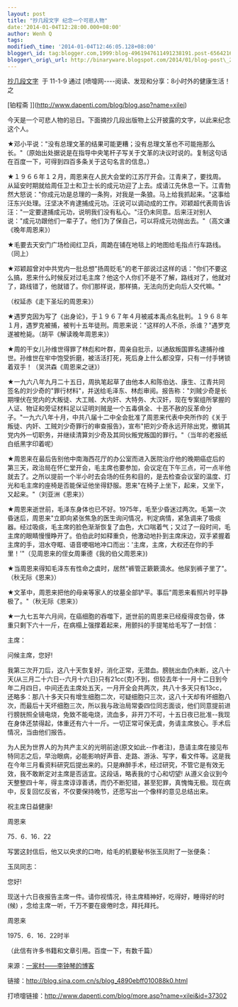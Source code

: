 ```yaml
--- 
layout: post 
title: "抄几段文字 纪念一个可悲人物" 
date:'2014-01-04T12:28:00.000+08:00' 
author: Wenh Q
tags:
modified\_time: '2014-01-04T12:46:05.128+08:00' 
blogger\_id: tag:blogger.com,1999:blog-4961947611491238191.post-6564216819339714717
blogger\_orig\_url: http://binaryware.blogspot.com/2014/01/blog-post\_240.html
---
```

[抄几段文字](http://www.dapenti.com/blog/more.asp?name=xilei&id=37302)  于
11-1-9 通过 [喷嚏网----阅读、发现和分享：8小时外的健康生活！ 之

[铂程斋
]](http://www.dapenti.com/blog/blog.asp?name=xilei)



今天是一个可悲人物的忌日。下面摘抄几段出版物上公开披露的文字，以此来纪念这个人。



★邓小平说："没有总理文革的结果可能更糟；没有总理文革也不可能拖那么长。"（原始出处据说是在指导中央笔杆子写关于文革的决议时说的。复制这句话在百度一下，可得到四百多条关于这句名言的信息。）



★１９６６年１２月，周恩来在人民大会堂的江苏厅开会。江青来了，要找周。从延安时期就给周任卫士和卫士长的成元功迎了上去。成请江先休息一下。江青勃然大怒说："你成元功是总理的一条狗，对我是一条狼。马上给我抓起来。"这事给汪东兴处理。汪坚决不肯逮捕成元功。汪说可以调动成的工作。邓颖超代表周告诉汪："一定要逮捕成元功，说明我们没有私心。"汪仍未同意。后来汪对别人说："成元功跟他们一辈子了。他们为了保自己，可以将成元功抛出去。"（高文谦《晚年周恩来》）



★毛要去天安门广场检阅红卫兵，周跪在铺在地毯上的地图给毛指点行车路线。（同上）



★邓颖超曾对中共党内一批总想"扬周贬毛"的老干部说过这样的话："你们不要这么搞，恩来什么时候反对过毛主席？他这个人你们不是不了解，路线对了，他就对了，路线错了，他就错了。你们那样说，那样搞，无法向历史向后人交代嘛。"



（权延赤《走下圣坛的周恩来》）



★遇罗克因为写了《出身论》，于１９６７年４月被戚本禹点名批判。１９６８年１月，遇罗克被捕，被判十五年徒刑。周恩来说："这样的人不杀，杀谁？"遇罗克遂被枪毙。（胡平《解读晚年周恩来》）



★周的干女儿孙维世得罪了林彪和叶群，周亲自批示，以通敌叛国罪名逮捕孙维世。孙维世在牢中饱受折磨，被活活打死，死后身上什么都没穿，只有一付手铐锁着双手！（吴洪森《周恩来之谜》）



★一九六八年九月二十五日，周执笔起草了由他本人和陈伯达、康生、江青共同签名的刘少奇的"罪行材料"，并送给毛泽东、林彪审阅。报告称："刘贼少奇是长期埋伏在党内的大叛徒、大工贼、大内奸、大特务、大汉奸，现在专案组所掌握的人证、物证和旁证材料足以证明刘贼是一个五毒俱全、十恶不赦的反革命分子。"一九六八年十月，中共八届十二中全会批准了周恩来代表中央所作的《关于叛徒、内奸、工贼刘少奇罪行的审查报告》，宣布"把刘少奇永远开除出党，撤销其党内外一切职务，并继续清算刘少奇及其同伙叛党叛国的罪行。"（当年的老报纸白纸黑字印着呢）



★周恩来在最后告别他中南海西花厅的办公室而进入医院治疗他的晚期癌症后的第三天，政治局在怀仁堂开会，毛主席也要参加，会议定在下午三点，可一点半他就去了。之所以提前一个半小时去会场的任务和目的，是去检查会议室的温度、灯光和毛主席的座椅是否能保证他坐得舒服。恩来"在椅子上坐下，起来，又坐下，又起来。"（刘亚洲《恩来》）



★周恩来逝世前，毛泽东身体也已不好。1975年，毛至少昏迷过两次。毛第一次昏迷后，周恩来"立即向紧张焦急的医生询问情况，判定病情，紧急调来了吸痰器。经过吸痰，毛主席的脸色渐渐恢复了血色，大口喘着气；又过了一段时间，毛主席的眼睛慢慢睁开了。伯伯此时如释重负，他激动地扑到主席床边，双手紧握着主席的手，泪水夺眶、语音哽咽地冲口而出：'主席，主席，大权还在你的手里！'"（见周恩来的侄女周秉德《我的伯父周恩来》)



★当周恩来得知毛泽东有性命之虞时，居然"裤管正簌簌滴水。他尿到裤子里了"。（秋无际《恩来》）



★文革中，周恩来把他的母亲等家人的坟墓全部铲平。事后"周恩来看照片时平静极了。"（秋无际《恩来》）



★一九七五年六月间，在癌细胞的吞噬下，逝世前的周恩来已经瘦得皮包骨，体重只剩下六十一斤，在病榻上强撑着起来，用颤抖的手提笔给毛写了一封信：



主席：



问候主席，您好!



我第三次开刀后，这八十天恢复好，消化正常，无潜血。膀胱出血仍未断，这八十天(从三月二十六日--六月十六日)只有21cc(克)不到，但较去年十一月十二日到今年二月四日，中间还去主席处五天，一月开全会共两次，共八十多天只有13cc，还略多：那八十多天只有增生细胞二次，可疑细胞只三次，这八十天却有坏细胞八次，而最后十天坏细胞三次，所以我与政治局常委四位同志面谈，他们同意提前进行膀胱照全镜电烧，免致不能电烧，流血多，非开刀不可，十五日夜已批准--我现在身体还禁得起，体重还有六十一斤。一切正常可保无虞，务请主席放心。手术后情况，当由他们报告。



为人民为世界人的为共产主义的光明前途(原文如此--作者注)，恳请主席在接见布特同志之后，早治眼病，必能影响好声音、走路、游泳、写字，看文件等。这是我在今年三月看资料研究后提出来的。只是麻醉手术，经过研究，不管它是有效无效，我不敢断定对主席是否适宜。这段话，略表我的寸心和切望!
从遵义会议到今天整整四十年，得主席谆谆善诱，而仍不断犯错，甚至犯罪，真愧悔无极。现在病中，反复回忆反省，不仅要保持晚节，还愿写出一个像样的意见总结出来。



祝主席日益健康!



周恩来



75．6．16．22



写罢这封信后，他又以央求的口吻，给毛的机要秘书张玉凤附了一张便条：



玉凤同志：



您好!



现送十六日夜报告主席一件。请你视情况，待主席精神好，吃得好，睡得好的时(候)
，念给主席一听，千万不要在疲倦时念，拜托拜托。



周恩来



1975．6．16．22时半



（此信有许多书籍和文章引用。百度一下，有数千篇）



来源：[一家村——李钟琴的博客](http://blog.sina.com.cn/lizhongqin)

链接：<http://blog.sina.com.cn/s/blog_4890ebff010088k0.html>

打喷嚏链接：<http://www.dapenti.com/blog/more.asp?name=xilei&id=37302>
